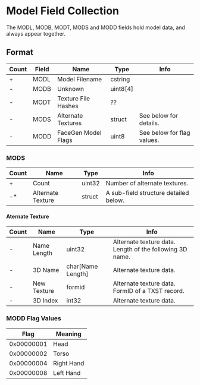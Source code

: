 Model Field Collection
======================

The MODL, MODB, MODT, MODS and MODD fields hold model data, and always appear together.

## Format

Count | Field | Name | Type | Info
------|-------|------|------|-----
+ | MODL | Model Filename | cstring |
- | MODB | Unknown | uint8[4] |
- | MODT | Texture File Hashes | ?? |
- | MODS | Alternate Textures | struct | See below for details.
- | MODD | FaceGen Model Flags | uint8 | See below for flag values.

### MODS

Count | Name | Type | Info
------|------|------|-----
+ | Count | uint32 | Number of alternate textures.
-* | Alternate Texture | struct | A sub-field structure detailed below.

#### Aternate Texture

Count | Name | Type | Info
------|------|------|-----
- | Name Length | uint32 | Alternate texture data. Length of the following 3D name.
- | 3D Name | char[Name Length] | Alternate texture data.
- | New Texture | formid | Alternate texture data. FormID of a TXST record.
- | 3D Index | int32 | Alternate texture data.

### MODD Flag Values

Flag | Meaning
-----|--------
0x00000001 | Head
0x00000002 | Torso
0x00000004 | Right Hand
0x00000008 | Left Hand
